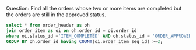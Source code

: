 Question:
Find all the orders whose two or more items are completed but the orders are still in the approved status.


```sql
select * from order_header as oh
join order_item as oi on oh.order_id = oi.order_id
where oi.status_id ='ITEM_COMPLETED' AND oh.status_id = 'ORDER_APPROVED'
GROUP BY oh.order_id having COUNT(oi.order_item_seq_id) >=2;
```
